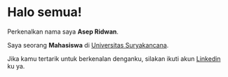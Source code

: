 # Halo semua! 

Perkenalkan nama saya **Asep Ridwan**.

Saya seorang **Mahasiswa** di [Universitas Suryakancana](https://unsur.ac.id/).

<!-- Saya bertanggung jawab pada kualitas materi iOS dengan dibekali [sertifikasi dari University of Toronto](https://www.coursera.org/account/accomplishments/specialization/CLKJD8XBXJ3M).\

Saya juga memiliki gelar [Google Associate Android Developer](https://www.credential.net/h5deoi5h) sejak 2019.\ -->

Jika kamu tertarik untuk berkenalan denganku, silakan ikuti akun [Linkedin](https://www.linkedin.com/in/asep-ridwan-349150221/) ku ya.
